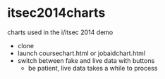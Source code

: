 itsec2014charts
===============

charts used in the i/itsec 2014 demo 


- clone
- launch coursechart.html or jobaidchart.html
- switch between fake and live data with buttons
  - be patient, live data takes a while to process
